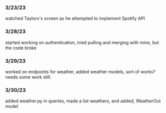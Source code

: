 ### 3/23/23

watched Taylors's screen as he attempted to implement Spotify API

### 3/28/23

started working on authentication, tried pulling and merging with mine, but the code broke

### 3/29/23

worked on endpoints for weather, added weather models, sort of works? needs some work still.

### 3/30/23

added weather.py in queries, made a list weathers, and added, WeatherOut model
